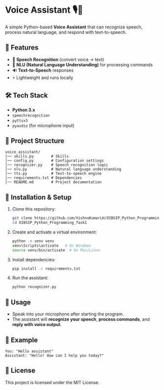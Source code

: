 # Voice Assistant 🎙️🤖

A simple Python-based **Voice Assistant** that can recognize speech, process natural language, and respond with text-to-speech.  

## 📌 Features
- 🎤 **Speech Recognition** (convert voice → text)  
- 🧠 **NLU (Natural Language Understanding)** for processing commands  
- 🔊 **Text-to-Speech** responses  
- ⚡ Lightweight and runs locally  

## 🛠️ Tech Stack
- **Python 3.x**
- `speechrecognition`
- `pyttsx3`
- `pyaudio` (for microphone input)

## 📂 Project Structure
```
voice_assistant/
│── skills.py        # Skills 
│── config.py        # Configuration settings
│── recognizer.py    # Speech recognition logic
│── nlu.py           # Natural language understanding
│── tts.py           # Text-to-speech engine
│── requirements.txt # Dependencies
│── README.md        # Project documentation
```

## 🚀 Installation & Setup

1. Clone this repository:
   ```bash
   git clone https://github.com/VishnuKumarLH/OIBSIP_Python_Programming_Task1.git
   cd OIBSIP_Python_Programming_Task1
   ```

2. Create and activate a virtual environment:
   ```bash
   python -m venv venv
   venv\Scripts\activate   # On Windows
   source venv/bin/activate  # On Mac/Linux
   ```

3. Install dependencies:
   ```bash
   pip install -r requirements.txt
   ```

4. Run the assistant:
   ```bash
   python recognizer.py
   ```

## 🎯 Usage
- Speak into your microphone after starting the program.  
- The assistant will **recognize your speech**, **process commands**, and **reply with voice output**.  

## 📸 Example
```
You: "Hello assistant"
Assistant: "Hello! How can I help you today?"
```

## 📜 License
This project is licensed under the MIT License.  
